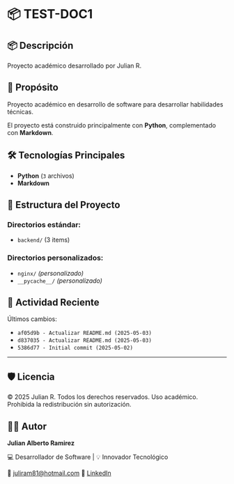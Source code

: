 # 📦 TEST-DOC1

## 📦 Descripción

Proyecto académico desarrollado por Julian R.

## 🎯 Propósito

Proyecto académico en desarrollo de software para desarrollar habilidades técnicas.

El proyecto está construido principalmente con **Python**, complementado con **Markdown**.
## 🛠️ Tecnologías Principales

- **Python** (`3` archivos)
- **Markdown**
## 📂 Estructura del Proyecto

### Directorios estándar:
- `backend/` (3 items)

### Directorios personalizados:
- `nginx/` *(personalizado)*
- `__pycache__/` *(personalizado)*
## 📅 Actividad Reciente

Últimos cambios:
- `af05d9b - Actualizar README.md (2025-05-03)`
- `d837035 - Actualizar README.md (2025-05-03)`
- `5386d77 - Initial commit (2025-05-02)`

---

## 🛡️ Licencia

© 2025 Julian R. Todos los derechos reservados.
Uso académico. Prohibida la redistribución sin autorización.

## 🧑‍💻 Autor

**Julian Alberto Ramirez**

💻 Desarrollador de Software | 💡 Innovador Tecnológico

📧 [juliram81@hotmail.com](mailto:juliram81@hotmail.com)
🔗 [LinkedIn](https://co.linkedin.com/in/julianramirezc)
